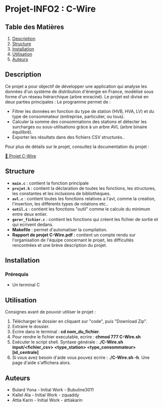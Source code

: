 # Projet-INFO2 : C-Wire
## Table des Matières
1. [Description](#description)
2. [Structure](#structure)
3. [Installation](#installation)
4. [Utilisation](#utilisation)
6. [Auteurs](#auteurs)

## Description 

Ce projet a pour objectif de développer une application qui analyse les données d'un système de distribution d'énergie en France, modélisé sous forme d'un réseau hiérarchique (arbre enraciné). Le projet est divisé en deux parties principales :
Le programme permet de :
   - Filtrer les données en fonction du type de station (HVB, HVA, LV) et du type de consommateur (entreprise, particulier, ou tous).
   - Calculer la somme des consommations des stations et détecter les surcharges ou sous-utilisations grâce à un arbre AVL (arbre binaire équilibré).
   - Exporter les résultats dans des fichiers CSV structurés..

Pour plus de détails sur le projet, consultez la documentation du projet :

[📄 Projet C-Wire](Projet_C-Wire_preIng2_2024_2025-v1.4-1.pdf)


## Structure 

- **`main.c`** : contient la fonction principale
- **`projet.h`** : contient la déclaration de toutes les fonctions, les structures, les constantes et les inclusions de bibliothèques.
- **`avl.c`** : contient toutes les fonctions relatives a l'avl, comme la creation, l'insertion, les différents types de rotations etc..
- **`outil.c`** : contient les fonctions "outil" comme le calcule du minimum entre deux entier.
- **`gerer_fichier.c`** : contient les fonctions qui créent les fichier de sortie et qui ecrivent dedans.
- **Makefile** : permet d'automatiser la compilation.
- **Rapport de projet C-Wire.pdf** : contient un compte rendu sur l'organisation de l'équipe concernant le projet, les difficultés rencontrées et une brève description du projet.

## Installation 

### Prérequis 

- Un terminal C

## Utilisation

Consignes avant de pouvoir utiliser le projet  : 
1. Télécharger le dossier en cliquant sur "code", puis "Download Zip".
2. Extraire le dossier.
3. Ecrire dans le terminal : **cd nom_du_fichier**.
4. Pour rendre le fichier executable, ecrire : **chmod 777 C-Wire.sh**
5. Exécuter le script shell. Syntaxe générale : **./C-Wire.sh input/<fichier_csv> <type_station> <type_consommateur> [id_centrale]**
6. Si vous avez besoin d'aide vous pouvez ecrire : **./C-Wire.sh -h**. Une page d'aide s'affichera alors.

## Auteurs

- Bulard Yona - Initial Work - Bubuline3011
- Kallel Ala - Initial Work - zquaddy
- Attia Karin - Initial Work - attiakarin

